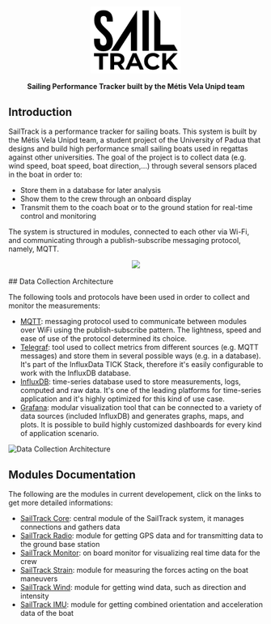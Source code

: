 <p align="center">
  <img src="Design/SailTrack Logo.png" width="180">
</p>

<p align="center"><b>Sailing Performance Tracker built by the Métis Vela Unipd team</b></p>

## Introduction
SailTrack is a performance tracker for sailing boats.
This system is built by the Métis Vela Unipd team, a student project of the University of Padua that designs and build high performance small sailing boats used in regattas against other universities.
The goal of the project is to collect data (e.g. wind speed, boat speed, boat direction,...) through several sensors placed in the boat in order to:
* Store them in a database for later analysis
* Show them to the crew through an onboard display
* Transmit them to the coach boat or to the ground station for real-time control and monitoring

The system is structured in modules, connected to each other via Wi-Fi, and communicating through a publish-subscribe messaging protocol, namely, MQTT.

<p align="center">
  <img src="https://user-images.githubusercontent.com/27573242/136206623-393e4144-e4ed-4d22-a07a-c7694120c3a7.png" width="500">
</p>
## Data Collection Architecture

The following tools and protocols have been used in order to collect and monitor the measurements:

- [MQTT](https://mqtt.org): messaging protocol used to communicate between modules over WiFi using the publish-subscribe pattern. The lightness, speed and ease of use of the protocol determined its choice.
- [Telegraf](https://www.influxdata.com/time-series-platform/telegraf/): tool used to collect metrics from different sources (e.g. MQTT messages) and store them in several possible ways (e.g. in a database). It's part of the InfluxData TICK Stack, therefore it's easily configurable to work with the InfluxDB database.
- [InfluxDB](https://www.influxdata.com/products/influxdb/): time-series database used to store measurements, logs, computed and raw data. It's one of the leading platforms for time-series application and it's highly optimized for this kind of use case.
- [Grafana](https://grafana.com): modular visualization tool that can be connected to a variety of data sources (included InfluxDB) and generates graphs, maps, and plots. It is possible to build highly customized dashboards for every kind of application scenario.

![Data Collection Architecture](https://user-images.githubusercontent.com/27573242/152412552-2098d835-3683-45e8-a4ed-3478906a5e01.png)

## Modules Documentation

The following are the modules in current developement, click on the links to get more detailed informations:
* [SailTrack Core](https://github.com/metis-vela-unipd/sailtrack-documentation/tree/main/SailTrack%20Core): central module of the SailTrack system, it manages connections and gathers data
* [SailTrack Radio](https://github.com/metis-vela-unipd/sailtrack-documentation/tree/main/SailTrack%20Radio): module for getting GPS data and for transmitting data to the ground base station
* [SailTrack Monitor](https://github.com/metis-vela-unipd/sailtrack-documentation/tree/main/SailTrack%20Monitor): on board monitor for visualizing real time data for the crew
* [SailTrack Strain](https://github.com/metis-vela-unipd/sailtrack-documentation/tree/main/SailTrack%20Strain): module for measuring the forces acting on the boat maneuvers
* [SailTrack Wind](https://github.com/metis-vela-unipd/sailtrack-documentation/tree/main/SailTrack%20Wind): module for getting wind data, such as direction and intensity
* [SailTrack IMU](https://github.com/metis-vela-unipd/sailtrack-documentation/tree/main/SailTrack%20IMU): module for getting combined orientation and acceleration data of the boat
